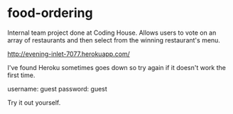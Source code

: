 food-ordering
=============

Internal team project done at Coding House. Allows users to vote on an array of restaurants and then select from the winning restaurant's menu.

http://evening-inlet-7077.herokuapp.com/

I've found Heroku sometimes goes down so try again if it doesn't work the first time.

username: guest
password: guest

Try it out yourself.
